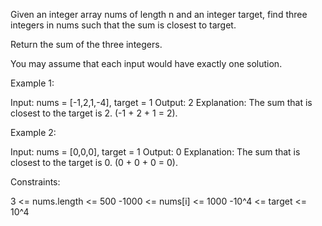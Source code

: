 Given an integer array nums of length n and an integer target, find three
integers in nums such that the sum is closest to target.

Return the sum of the three integers.

You may assume that each input would have exactly one solution.


Example 1:


Input: nums = [-1,2,1,-4], target = 1
Output: 2
Explanation: The sum that is closest to the target is 2. (-1 + 2 + 1 = 2).


Example 2:


Input: nums = [0,0,0], target = 1
Output: 0
Explanation: The sum that is closest to the target is 0. (0 + 0 + 0 = 0).



Constraints:


3 <= nums.length <= 500
-1000 <= nums[i] <= 1000
-10^4 <= target <= 10^4




